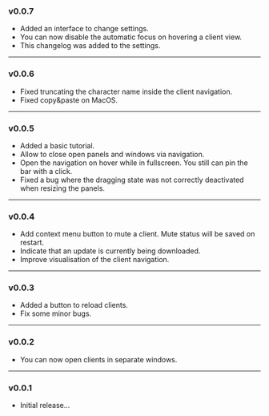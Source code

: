 ### v0.0.7

-   Added an interface to change settings.
-   You can now disable the automatic focus on hovering a client view.
-   This changelog was added to the settings.

---

### v0.0.6

-   Fixed truncating the character name inside the client navigation.
-   Fixed copy&paste on MacOS.

---

### v0.0.5

-   Added a basic tutorial.
-   Allow to close open panels and windows via navigation.
-   Open the navigation on hover while in fullscreen. You still can pin the bar with a click.
-   Fixed a bug where the dragging state was not correctly deactivated when resizing the panels.

---

### v0.0.4

-   Add context menu button to mute a client. Mute status will be saved on restart.
-   Indicate that an update is currently being downloaded.
-   Improve visualisation of the client navigation.

---

### v0.0.3

-   Added a button to reload clients.
-   Fix some minor bugs.

---

### v0.0.2

-   You can now open clients in separate windows.

---

### v0.0.1

-   Initial release...
